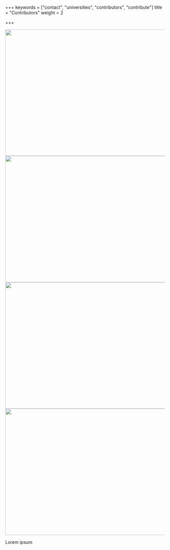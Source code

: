 +++
keywords = ["contact", "universities", "contributors", "contribute"]
title = "Contributors"
weight = 2

+++
<div class="logo-gallery"> <img src="/uploads/logo.png" width="600" height="400"> </div>

<div class="logo-gallery"> <img src="/uploads/logo.png" width="600" height="400"> </div>

<div class="logo-gallery"> <img src="/uploads/logo.png" width="600" height="400"> </div>

<div class="logo-gallery"> <img src="/uploads/logo.png" width="600" height="400"> </div>

Lorem ipsum

<br></br>